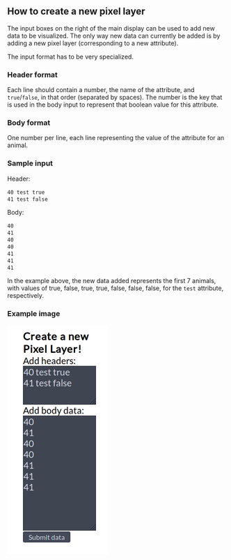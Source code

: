 How to create a new pixel layer
---

The input boxes on the right of the main display can be used to add new data to be visualized. The only way new data can currently be added is by adding a new pixel layer (corresponding to a new attribute).

The input format has to be very specialized.

### Header format
Each line should contain a number, the name of the attribute, and `true`/`false`, in that order (separated by spaces). The number is the key that is used in the body input to represent that boolean value for this attribute.

### Body format
One number per line, each line representing the value of the attribute for an animal.

### Sample input

Header:
```
40 test true
41 test false
```

Body:
```
40
41
40
40
41
41
41
```
In the example above, the new data added represents the first 7 animals, with values of true, false, true, true, false, false, false, for the `test` attribute, respectively.



### Example image

![example-pic](./newlayer.png)